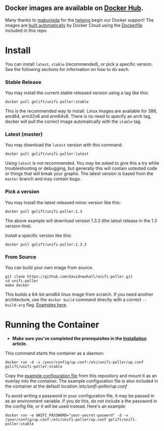 ## Docker images are available on [Docker Hub](https://hub.docker.com/r/golift/unifi-poller/tags). 

Many thanks to [mabunixda](https://github.com/mabunixda) for the [helping](https://github.com/davidnewhall/unifi-poller/pull/38) begin our Docker support! The images are [built automatically](https://cloud.docker.com/repository/docker/golift/unifi-poller/builds) by Docker Cloud using the [Dockerfile](https://github.com/davidnewhall/unifi-poller/blob/master/init/docker/Dockerfile) included in this repo. 

# Install 

You can install `latest`, `stable` (recommended), or pick a specific version. See the following sections for information on how to do each.

### Stable Release
You may install the current stable released version using a tag like this:
```shell
docker pull golift/unifi-poller:stable
```
This is the recommended way to install. Linux images are available for 386, amd64, arm32v6 and arm64v8. There is no need to specify an arch tag, docker will pull the correct image automatically with the `stable` tag.

### Latest (master)
You may download the `latest` version with this command:
```shell
docker pull golift/unifi-poller:latest
```
Using `latest` is not recommended. You may be asked to give this a try while troubleshooting or debugging, but generally this will contain untested code or things that will break your graphs. The latest version is based from the `master` branch and may contain bugs. 

### Pick a version
You may install the latest released minor version like this:
```shell
docker pull golift/unifi-poller:1.3
```
The above example will download version 1.3.3 (the latest release in the 1.3 version-line).

Install a specific version like this:
```shell
docker pull golift/unifi-poller:1.3.3
```

### From Source
You can build your own image from source.
```shell
git clone https://github.com/davidnewhall/unifi-poller.git
cd unifi-poller
make docker
```
This builds a 64-bit amd64 linux image from scratch. If you need another architecture, use the `docker build` command directly with a correct `--build-arg` flag. [Examples here](https://github.com/davidnewhall/unifi-poller/tree/master/init/docker/hooks).

# Running the Container

*   **Make sure you've completed the prerequisites in the [Installation](Installation) article.**

This command starts the container as a daemon:
```shell
docker run -d -v /your/config/up.conf:/etc/unifi-poller/up.conf golift/unifi-poller:stable
```
Copy the [example configuration file](https://github.com/davidnewhall/unifi-poller/blob/master/examples/up.conf.example) from this repository and mount it as an overlay into the container. The example configuration file is also included in the container at the default location _/etc/unifi-poller/up.conf_

To avoid writing a password in your configuration file, it may be passed in as an environment variable. If you do this, do not include a the password in the config file, or it will be used instead. Here's an example:
```shell
docker run -e UNIFI_PASSWORD="your-secret-pasword" -d -v /your/config/up.conf:/etc/unifi-poller/up.conf golift/unifi-poller:stable
```